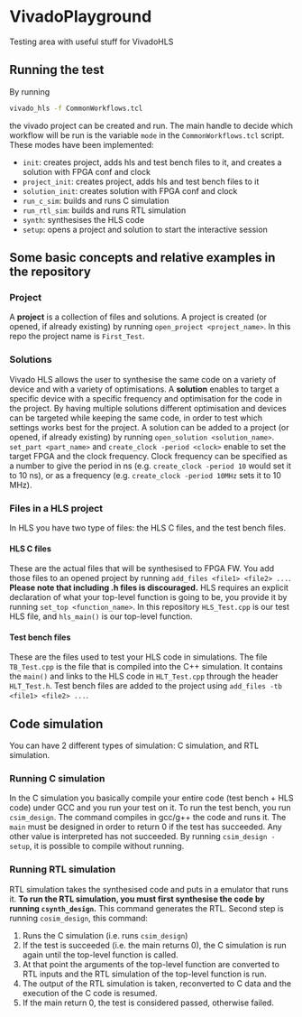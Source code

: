 # VivadoPlayground
Testing area with useful stuff for VivadoHLS

## Running the test
By running
```bash
vivado_hls -f CommonWorkflows.tcl
```
the vivado project can be created and run.
The main handle to decide which workflow will be run is the variable ```mode``` in the ```CommonWorkflows.tcl``` script.
These modes have been implemented:
 * ```init```: creates project, adds hls and test bench files to it, and creates a solution with FPGA conf and clock
 * ```project_init```: creates project, adds hls and test bench files to it
 * ```solution_init```: creates solution with FPGA conf and clock
 * ```run_c_sim```: builds and runs C simulation
 * ```run_rtl_sim```: builds and runs RTL simulation
 * ```synth```: synthesises the HLS code
 * ```setup```: opens a project and solution to start the interactive session

 
## Some basic concepts and relative examples in the repository

### Project
A **project** is a collection of files and solutions.
A project is created (or opened, if already existing) by running ```open_project <project_name>```.
In this repo the project name is ```First_Test```.

### Solutions
Vivado HLS allows the user to synthesise the same code on a variety of device and with a variety of optimisations. A **solution** enables to target a specific device with a specific frequency and optimisation for the code in the project. By having multiple solutions different optimisation and devices can be targeted while keeping the same code, in order to test which settings works best for the project.
A solution can be added to a project (or opened, if already existing) by running ```open_solution <solution_name>```.
```set_part <part_name>``` and ```create_clock -period <clock>``` enable to set the target FPGA and the clock frequency. Clock frequency can be specified as a number to give the period in ns (e.g. ```create_clock -period 10``` would set it to 10 ns), or as a frequency (e.g. ```create_clock -period 10MHz``` sets it to 10 MHz).

### Files in a HLS project
In HLS you have two type of files: the HLS C files, and the test bench files.

#### HLS C files
These are the actual files that will be synthesised to FPGA FW.
You add those files to an opened project by running ```add_files <file1> <file2> ...```. 
**Please note that including .h files is discouraged.**
HLS requires an explicit declaration of what your top-level function is going to be, you provide it by running ```set_top <function_name>```.
In this repository ```HLS_Test.cpp``` is our test HLS file, and ```hls_main()``` is our top-level function.

#### Test bench files
These are the files used to test your HLS code in simulations. 
The file ```TB_Test.cpp``` is the file that is compiled into the C++ simulation. It contains the ```main()``` and links to the HLS code in ```HLT_Test.cpp``` through the header ```HLT_Test.h```.
Test bench files are added to the project using ```add_files -tb <file1> <file2> ...```.

## Code simulation
You can have 2 different types of simulation: C simulation, and RTL simulation.

### Running C simulation
In the C simulation you basically compile your entire code (test bench + HLS code) under GCC and you run your test on it.
To run the test bench, you run ```csim_design```. The command compiles in gcc/g++ the code and runs it. The ```main``` must be designed in order to return 0 if the test has succeeded.  Any other value is interpreted has not succeeded.
By running ```csim_design -setup```, it is possible to compile without running.

### Running RTL simulation

RTL simulation takes the synthesised code and puts in a emulator that runs it.
**To run the RTL simulation, you must first synthesise the code by running ```csynth_design```.** This command generates the RTL.
Second step is running ```cosim_design```, this command:
 1) Runs the C simulation (i.e. runs ```csim_design```)
 2) If the test is succeeded (i.e. the main returns 0), the C simulation is run again until the top-level function is called. 
 3) At that point the arguments of the top-level function are converted to RTL inputs and the RTL simulation of the top-level function is run.
 4) The output of the RTL simulation is taken, reconverted to C data and the execution of the C code is resumed.
 5) If the main return 0, the test is considered passed, otherwise failed.
 